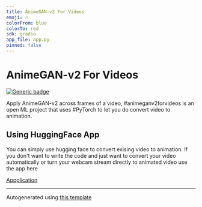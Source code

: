 ```yaml
---
title: AnimeGAN-v2 For Videos
emoji: 🔥
colorFrom: blue
colorTo: red
sdk: gradio
app_file: app.py
pinned: false
---
```


# AnimeGAN-v2 For Videos

[![Generic badge](https://img.shields.io/badge/🤗-Open%20In%20Spaces-blue.svg)](https://huggingface.co/spaces/nateraw/animegan-v2-for-videos)

Apply AnimeGAN-v2 across frames of a video, #animeganv2forvideos is an open ML project that uses #PyTorch to let you do convert video to animation.

## Using HuggingFace App

You can simply use hugging face to convert exising video to animation. If you don't want to write the code and just want to convert your video automatically or turn your webcam stream directly to animated video use the app here

[Appplication](https://huggingface.co/spaces/nateraw/animegan-v2-for-videos)

---

Autogenerated using [this template](https://github.com/nateraw/spaces-template)
